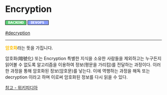 # Encryption

![Backend](../../2TAT1C/Label_Backend.png)
![Devops](../../2TAT1C/Label_Devops.png)

<a href="https://www.google.com/search?sxsrf=ALeKk02-NnDvRyGyDne4I7ASjTyMMH65PQ%3A1604562644616&ei=1K6jX5WGJdDZhwPPlpOYCQ&q=decryption%EB%9E%80&oq=decryption%EB%9E%80&gs_lcp=CgZwc3ktYWIQAzIECCMQJzIHCAAQyQMQQzIECAAQQzIECAAQQzIFCAAQywEyBQgAEMsBMgUIABDLATIFCAAQywEyBQgAEMsBMgUIABDLAToECAAQR1DBDVjPGWC6GmgAcAN4AIABlQKIAbsFkgEFMC4xLjKYAQCgAQGqAQdnd3Mtd2l6yAEIwAEB&sclient=psy-ab&ved=0ahUKEwiVwM7T9ersAhXQ7GEKHU_LBJMQ4dUDCA0&uact=5">#decryption</a>

---

<span style="color:#FFBF00; font-weight:bold;">암호화</span>라는 뜻을 가집니다.

암호화(暗號化) 또는 Encryption 특별한 지식을 소유한 사람들을 제외하고는 누구든지 읽어볼 수 없도록 알고리즘을 이용하여 정보(평문을 가리킴)를 전달하는 과정이다. 이러한 과정을 통해 암호화된 정보(암호문)를 낳는다. 이에 역행하는 과정을 해독 또는 decryption 이라고 하며 이로써 암호화된 정보를 다시 읽을 수 있다.

<a href="https://ko.wikipedia.org/wiki/%EC%95%94%ED%98%B8%ED%99%94">참고 - 위키피디아</a>
